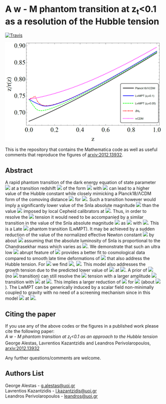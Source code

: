 # A w - M phantom transition at z<sub>t</sub><0.1 as a resolution of the Hubble tension

[![Travis](https://img.shields.io/badge/language-Mathematica-green.svg)]()

<p align="center">
<img src="preview.PNG" width="900" title="preview" />
</p>

This is the repository that contains the Mathematica code as well as useful comments that reproduce the figures of [arxiv:2012.13932](https://arxiv.org/abs/2012.13932).

## Abstract
A rapid phantom transition of the dark energy equation of state parameter <img src="https://render.githubusercontent.com/render/math?math=w"> at a transition redshift <img src="https://render.githubusercontent.com/render/math?math=z_t<0.1"> of the form <img src="https://render.githubusercontent.com/render/math?math=w(z)=-1%2B\Delta w\;\Theta (z_t-z)"> with <img src="https://render.githubusercontent.com/render/math?math=\Delta w<0"> can lead to a higher value of the Hubble constant while closely mimicking a Planck18/ΛCDM form of the comoving distance  <img src="https://render.githubusercontent.com/render/math?math=r(z)=\int_0^z\frac{dz'}{H(z')}"> for <img src="https://render.githubusercontent.com/render/math?math=z>z_t">. Such a transition however would imply a significantly lower value of the SnIa absolute magnitude <img src="https://render.githubusercontent.com/render/math?math=M"> than the value <img src="https://render.githubusercontent.com/render/math?math=M_C"> imposed by local Cepheid calibrators at <img src="https://render.githubusercontent.com/render/math?math=z<0.01">. Thus, in order to resolve the <img src="https://render.githubusercontent.com/render/math?math=H_0"> tension it would need to be accompanied by a similar transition in the value of the SnIa absolute magnitude <img src="https://render.githubusercontent.com/render/math?math=M"> as <img src="https://render.githubusercontent.com/render/math?math=M(z)=M_C%2B\Delta M \;\Theta (z-z_t)"> with <img src="https://render.githubusercontent.com/render/math?math=\Delta M<0">. This is a Late <img src="https://render.githubusercontent.com/render/math?math=w-M"> phantom transition (LwMPT). It may be achieved by a sudden reduction of the value of the normalized effective Newton constant <img src="https://render.githubusercontent.com/render/math?math=\mu=G_{\rm{eff}}/G_{\rm{N}}"> by about <img src="https://render.githubusercontent.com/render/math?math=6\%"> assuming that the absolute luminosity of SnIa is proportional to the Chandrasekhar mass which varies as <img src="https://render.githubusercontent.com/render/math?math=G_{\rm eff}^{-3/2}">. We demonstrate that such an ultra low <img src="https://render.githubusercontent.com/render/math?math=z"> abrupt feature of <img src="https://render.githubusercontent.com/render/math?math=w-M"> provides a better fit to cosmological data compared to smooth late time deformations of <img src="https://render.githubusercontent.com/render/math?math=H(z)"> that also address the Hubble tension. For <img src="https://render.githubusercontent.com/render/math?math=z_t=0.02"> we find <img src="https://render.githubusercontent.com/render/math?math=\Delta w\simeq -4">, <img src="https://render.githubusercontent.com/render/math?math=\Delta M \simeq -0.1">. This model also addresses the growth tension due to the predicted lower value of <img src="https://render.githubusercontent.com/render/math?math=\mu"> at <img src="https://render.githubusercontent.com/render/math?math=z>z_t">. A prior of <img src="https://render.githubusercontent.com/render/math?math=\Delta w=0"> (no <img src="https://render.githubusercontent.com/render/math?math=w"> transition) can still resolve the <img src="https://render.githubusercontent.com/render/math?math=H_0"> tension with a larger amplitude <img src="https://render.githubusercontent.com/render/math?math=M"> transition with <img src="https://render.githubusercontent.com/render/math?math=\Delta M\simeq -0.2"> at <img src="https://render.githubusercontent.com/render/math?math=z_t\simeq 0.01">. This implies a larger reduction of <img src="https://render.githubusercontent.com/render/math?math=\mu"> for <img src="https://render.githubusercontent.com/render/math?math=z>0.01"> (about <img src="https://render.githubusercontent.com/render/math?math=12\%">). The LwMPT can be generically induced by a scalar field non-minimally coupled to gravity with no need of a screening mechanism since in this model <img src="https://render.githubusercontent.com/render/math?math=\mu=1"> at <img src="https://render.githubusercontent.com/render/math?math=z<0.01">.


## Citing the paper 
If you use any of the above codes or the figures in a published work please cite the following paper:
<br>*A w - M phantom transition at z<sub>t</sub><0.1 as an approach to the Hubble tension*
<br>George Alestas, Lavrentios Kazantzidis and Leandros Perivolaropoulos, [arxiv:2012.13932](https://arxiv.org/abs/2012.13932)

Any further questions/comments are welcome.


## Authors List
George Alestas - <g.alestas@uoi.gr>
<br>Lavrentios Kazantzidis - <l.kazantzidis@uoi.gr>
<br>Leandros Perivolaropoulos - <leandros@uoi.gr>
